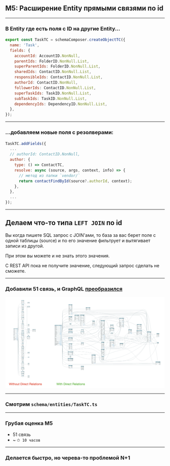 ## M5: Расширение Entity прямыми связями по id

-----

### В Entity где есть поля с ID на другие Entity...

```js
export const TaskTC = schemaComposer.createObjectTC({
  name: 'Task',
  fields: {
    accountId: AccountID.NonNull,
    parentIds: FolderID.NonNull.List,
    superParentIds: FolderID.NonNull.List,
    sharedIds: ContactID.NonNull.List,
    responsibleIds: ContactID.NonNull.List,
    authorId: ContactID.NonNull,
    followerIds: ContactID.NonNull.List,
    superTaskIds: TaskID.NonNull.List,
    subTaskIds: TaskID.NonNull.List,
    dependencyIds: DependencyID.NonNull.List,
  },
});

```

-----

### ...добавляем новые поля с резолверами:

```js
TaskTC.addFields({
  ...
  // authorId: ContactID.NonNull,
  author: {
    type: () => ContactTC,
    resolve: async (source, args, context, info) => {
      // метод из папки `vendor/`
      return contactFindById(source?.authorId, context);
    },
  },
  ...
});

```

<span class="fragment" data-code-focus="3">
<span class="fragment" data-code-focus="4-10">
<span class="fragment" data-code-focus="5">
<span class="fragment" data-code-focus="8">

-----

## Делаем что-то типа `LEFT JOIN` по id

Вы когда пишете SQL запрос с JOIN'ами, то база за вас берет поле с одной таблицы (source) и по его значение фильтрует и вытягивает записи из другой.

При этом вы можете и не знать этого значения.

С REST API пока не получите значение, следующий запрос сделать не сможете.

-----

### Добавили 51 связь, и GraphQL [преобразился](https://graphql-wrike.herokuapp.com/voyager)

![with-direct-relations](./with-direct-relations.png) <!-- .element: style="max-width: 1000px;" class="plain" -->

-----

### Смотрим `schema/entities/TaskTC.ts`

-----

### Грубая оценка M5

- 51 связь
- ~ `⏱ 10 часов`

-----

### Делается быстро, но черева-то проблемой N+1 <!-- .element: class="red" -->
